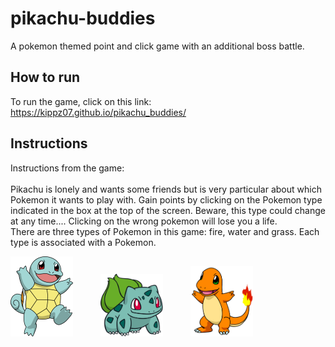 # pikachu-buddies  

A pokemon themed point and click game with an additional boss battle.

## How to run  
To run the game, click on this link: https://kippz07.github.io/pikachu_buddies/

## Instructions
Instructions from the game:  
<br>
Pikachu is lonely and wants some friends but is very particular about which Pokemon it wants to play with. Gain points by clicking on the Pokemon type indicated in the box at the top of the screen. Beware, this type could change at any time.... Clicking on the wrong pokemon will lose you a life.  
There are three types of Pokemon in this game: fire, water and grass. Each type is associated with a Pokemon.  

<img src= "images/squirtle.png" alt="Drawing" style="width: 100px; padding-right: 40px;"/>
<img src= "images/bulbasaur.png" alt="Drawing" style="width: 100px; padding-right: 40px;"/>
<img src= "images/charmander.png" alt="Drawing" style="width: 100px;"/>

